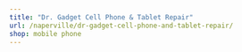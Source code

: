 ```yaml
---
title: "Dr. Gadget Cell Phone & Tablet Repair"
url: /naperville/dr-gadget-cell-phone-and-tablet-repair/
shop: mobile phone
---
```

